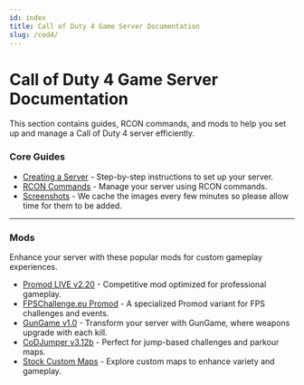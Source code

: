 ```yaml
---
id: index
title: Call of Duty 4 Game Server Documentation
slug: /cod4/
---
```


# Call of Duty 4 Game Server Documentation

This section contains guides, RCON commands, and mods to help you set up and manage a Call of Duty 4 server efficiently.

### **Core Guides**
- [Creating a Server](./cod4/creating-a-server) - Step-by-step instructions to set up your server.
- [RCON Commands](./cod4/rcon) - Manage your server using RCON commands.
- [Screenshots](https://fshost.me/screenshots) - We cache the images every few minutes so please allow time for them to be added.
---

### **Mods**
Enhance your server with these popular mods for custom gameplay experiences.

- [Promod LIVE v2.20](./cod4/mods/promodlive) - Competitive mod optimized for professional gameplay.
- [FPSChallenge.eu Promod](./cod4/mods/fps-promod) - A specialized Promod variant for FPS challenges and events.
- [GunGame v1.0](./cod4/mods/gungame) - Transform your server with GunGame, where weapons upgrade with each kill.
- [CoDJumper v3.12b](./cod4/mods/codjumper) - Perfect for jump-based challenges and parkour maps.
- [Stock Custom Maps](./cod4/mods/stock-custom-maps) - Explore custom maps to enhance variety and gameplay.

